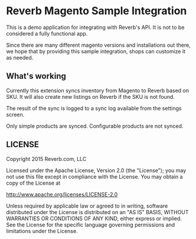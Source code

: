 # Reverb Magento Sample Integration

This is a demo application for integrating with Reverb's API. It is not to be
considered a fully functional app.

Since there are many different magento versions and installations out there, we
hope that by providing this sample integration, shops can customize it as
needed.

## What's working

Currently this extension syncs inventory from Magento to Reverb based on SKU.
It will also create new listings on Reverb if the SKU is not found.

The result of the sync is logged to a sync log available from the settings screen.

Only simple products are synced. Configurable products are not synced.

## LICENSE

Copyright 2015 Reverb.com, LLC

Licensed under the Apache License, Version 2.0 (the "License");
you may not use this file except in compliance with the License.
You may obtain a copy of the License at

   http://www.apache.org/licenses/LICENSE-2.0

Unless required by applicable law or agreed to in writing, software
distributed under the License is distributed on an "AS IS" BASIS,
WITHOUT WARRANTIES OR CONDITIONS OF ANY KIND, either express or implied.
See the License for the specific language governing permissions and
limitations under the License.
